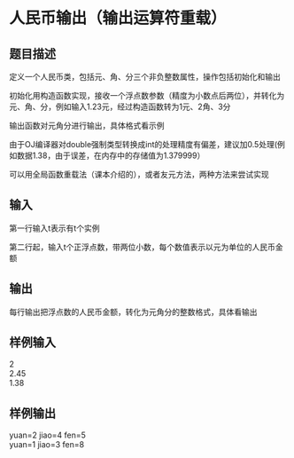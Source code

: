 # 人民币输出（输出运算符重载）  
  
## 题目描述  
定义一个人民币类，包括元、角、分三个非负整数属性，操作包括初始化和输出  
  
初始化用构造函数实现，接收一个浮点数参数（精度为小数点后两位），并转化为元、角、分，例如输入1.23元，经过构造函数转为1元、2角、3分  
  
输出函数对元角分进行输出，具体格式看示例  
  
由于OJ编译器对double强制类型转换成int的处理精度有偏差，建议加0.5处理(例如数据1.38，由于误差，在内存中的存储值为1.379999）  
  
可以用全局函数重载法（课本介绍的），或者友元方法，两种方法来尝试实现  
  
## 输入  
第一行输入t表示有t个实例  
  
第二行起，输入t个正浮点数，带两位小数，每个数值表示以元为单位的人民币金额  
  
## 输出  
每行输出把浮点数的人民币金额，转化为元角分的整数格式，具体看输出  
  
## 样例输入  
2  
2.45  
1.38  
## 样例输出  
yuan=2 jiao=4 fen=5  
yuan=1 jiao=3 fen=8  
  
